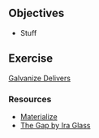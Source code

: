 ## Objectives

- Stuff

## Exercise

[Galvanize Delivers](https://github.com/gSchool/galvanize-delivers/)

### Resources

- [Materialize](http://materializecss.com/)
- [The Gap by Ira Glass](https://www.youtube.com/watch?v=3ResTHKVxf4)
